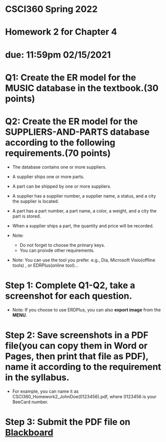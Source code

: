 # CSCI360 Spring 2022
# Homework 2 for Chapter 4
# due: 11:59pm 02/15/2021

# Q1: Create the ER model for the MUSIC database in the textbook.(30 points)


# Q2: Create the ER model for the SUPPLIERS-AND-PARTS database according to the following requirements.(70 points)
+ The database contains one or more suppliers.
+ A supplier ships one or more parts.
+ A part can be shipped by one or more suppliers.
+ A supplier has a supplier number, a supplier name, a status, and a city the supplier is located.
+ A part has a part number, a part name, a color, a weight, and a city the part is stored.
+ When a supplier ships a part, the quantity and price will be recorded.
+ Note:
  - Do not forget to choose the primary keys.
  - You can proivde other requirements.


+ Note: You can use the tool you prefer. e.g., Dia, Microsoft Visio(offline tools) , or EDRPlus(online tool)...

# Step 1: Complete Q1-Q2, take a screenshot for each question.
+ Note: If you choose to use ERDPlus, you can also **export image** from the **MENU**.
# Step 2: Save screenshots in a PDF file(you can copy them in Word or Pages, then print that file as PDF), name it according to the requirement in the syllabus.
+ For example, you can name it as CSCI360_Homework2_JohnDoe(0123456).pdf, where 0123456 is your BeeCard number.
# Step 3: Submit the PDF file on [Blackboard](https://blackboard.sau.edu/)


